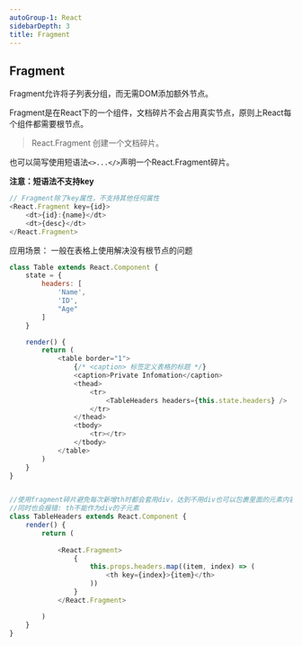```yaml
---
autoGroup-1: React
sidebarDepth: 3
title: Fragment
---
```


## Fragment
Fragment允许将子列表分组，而无需DOM添加额外节点。

Fragment是在React下的一个组件，文档碎片不会占用真实节点，原则上React每个组件都需要根节点。

> React.Fragment 创建一个文档碎片。


也可以简写使用短语法`<>...</>`声明一个React.Fragment碎片。

**注意：短语法不支持key**
```javascript
// Fragment除了key属性，不支持其他任何属性
<React.Fragment key={id}>
    <dt>{id}:{name}</dt>
    <dt>{desc}</dt>
</React.Fragment>
```

应用场景： 一般在表格上使用解决没有根节点的问题

```javascript
class Table extends React.Component {
    state = {
        headers: [
            'Name',
            'ID',
            "Age"
        ]
    }

    render() {
        return (
            <table border="1">
                {/* <caption> 标签定义表格的标题 */}
                <caption>Private Infomation</caption>
                <thead>
                    <tr>
                        <TableHeaders headers={this.state.headers} />
                    </tr>
                </thead>
                <tbody>
                    <tr></tr>
                </tbody>
            </table>
        )
    }
}
```
```js

//使用fragment碎片避免每次新增th时都会套用div，达到不用div也可以包裹里面的元素内容
//同时也会报错: th不能作为div的子元素  
class TableHeaders extends React.Component {
    render() {
        return (
 
            <React.Fragment>
                {
                    this.props.headers.map((item, index) => (
                        <th key={index}>{item}</th>
                    ))
                }
            </React.Fragment>

        )
    }
}
```
